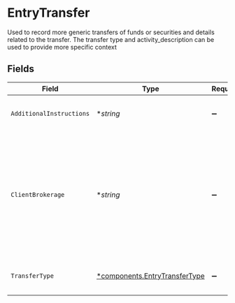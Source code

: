 # EntryTransfer

Used to record more generic transfers of funds or securities and details related to the transfer. The transfer type and activity_description can be used to provide more specific context


## Fields

| Field                                                                                                                                       | Type                                                                                                                                        | Required                                                                                                                                    | Description                                                                                                                                 | Example                                                                                                                                     |
| ------------------------------------------------------------------------------------------------------------------------------------------- | ------------------------------------------------------------------------------------------------------------------------------------------- | ------------------------------------------------------------------------------------------------------------------------------------------- | ------------------------------------------------------------------------------------------------------------------------------------------- | ------------------------------------------------------------------------------------------------------------------------------------------- |
| `AdditionalInstructions`                                                                                                                    | **string*                                                                                                                                   | :heavy_minus_sign:                                                                                                                          | Free form text field                                                                                                                        | FDIC asset reclassification to currency equivalent                                                                                          |
| `ClientBrokerage`                                                                                                                           | **string*                                                                                                                                   | :heavy_minus_sign:                                                                                                                          | String field that can be populated with the broker dealer undergoing a clearing platform conversion. Used for activity description purposes | APEX                                                                                                                                        |
| `TransferType`                                                                                                                              | [*components.EntryTransferType](../../models/components/entrytransfertype.md)                                                               | :heavy_minus_sign:                                                                                                                          | Provides more detail on the type of transfer                                                                                                | MIGRATION                                                                                                                                   |